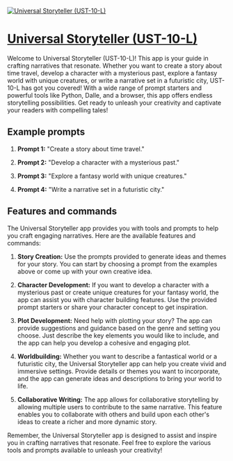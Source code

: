 [![Universal Storyteller (UST-10-L)](https://files.oaiusercontent.com/file-kl0ENzoPyWnBaNjoo4wiy8m1?se=2123-10-18T08%3A57%3A04Z&sp=r&sv=2021-08-06&sr=b&rscc=max-age%3D31536000%2C%20immutable&rscd=attachment%3B%20filename%3D03df1639-aefa-42b6-af33-ae9525121805.png&sig=ceZkU3SLnXquX%2Bf79xh5jMqtC2xcmgVeaWP5CAICx8M%3D)](https://chat.openai.com/g/g-i2KB66rSE-universal-storyteller-ust-10-l)

# [Universal Storyteller (UST-10-L)](https://chat.openai.com/g/g-i2KB66rSE-universal-storyteller-ust-10-l)

Welcome to Universal Storyteller (UST-10-L)! This app is your guide in crafting narratives that resonate. Whether you want to create a story about time travel, develop a character with a mysterious past, explore a fantasy world with unique creatures, or write a narrative set in a futuristic city, UST-10-L has got you covered! With a wide range of prompt starters and powerful tools like Python, Dalle, and a browser, this app offers endless storytelling possibilities. Get ready to unleash your creativity and captivate your readers with compelling tales!

## Example prompts

1. **Prompt 1:** "Create a story about time travel."

2. **Prompt 2:** "Develop a character with a mysterious past."

3. **Prompt 3:** "Explore a fantasy world with unique creatures."

4. **Prompt 4:** "Write a narrative set in a futuristic city."


## Features and commands

The Universal Storyteller app provides you with tools and prompts to help you craft engaging narratives. Here are the available features and commands:

1. **Story Creation:** Use the prompts provided to generate ideas and themes for your story. You can start by choosing a prompt from the examples above or come up with your own creative idea.

2. **Character Development:** If you want to develop a character with a mysterious past or create unique creatures for your fantasy world, the app can assist you with character building features. Use the provided prompt starters or share your character concept to get inspiration.

3. **Plot Development:** Need help with plotting your story? The app can provide suggestions and guidance based on the genre and setting you choose. Just describe the key elements you would like to include, and the app can help you develop a cohesive and engaging plot.

4. **Worldbuilding:** Whether you want to describe a fantastical world or a futuristic city, the Universal Storyteller app can help you create vivid and immersive settings. Provide details or themes you want to incorporate, and the app can generate ideas and descriptions to bring your world to life.

5. **Collaborative Writing:** The app allows for collaborative storytelling by allowing multiple users to contribute to the same narrative. This feature enables you to collaborate with others and build upon each other's ideas to create a richer and more dynamic story.

Remember, the Universal Storyteller app is designed to assist and inspire you in crafting narratives that resonate. Feel free to explore the various tools and prompts available to unleash your creativity!